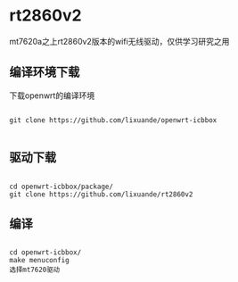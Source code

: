 # rt2860v2
mt7620a之上rt2860v2版本的wifi无线驱动，仅供学习研究之用

## 编译环境下载

下载openwrt的编译环境

```

git clone https://github.com/lixuande/openwrt-icbbox


```

## 驱动下载

```

cd openwrt-icbbox/package/
git clone https://github.com/lixuande/rt2860v2

```

## 编译

```

cd openwrt-icbbox/
make menuconfig
选择mt7620驱动

```
